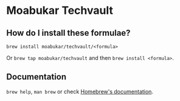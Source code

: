 # Moabukar Techvault

## How do I install these formulae?

`brew install moabukar/techvault/<formula>`

Or `brew tap moabukar/techvault` and then `brew install <formula>`.

## Documentation

`brew help`, `man brew` or check [Homebrew's documentation](https://docs.brew.sh).
